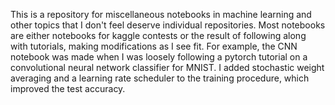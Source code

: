 This is a repository for miscellaneous notebooks in machine learning and other topics that I don't feel deserve individual repositories. Most notebooks are either notebooks for kaggle contests or the result of following along with tutorials, making modifications as I see fit. 
For example, the CNN notebook was made when I was loosely following a pytorch tutorial on a convolutional neural network classifier for MNIST. I added stochastic weight averaging and a learning rate scheduler to the training procedure, which improved the test accuracy.
